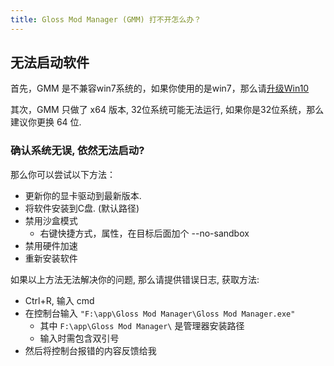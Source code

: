 ```yaml
---
title: Gloss Mod Manager (GMM) 打不开怎么办？
---
```


## 无法启动软件

首先，GMM 是不兼容win7系统的，如果你使用的是win7，那么请[升级Win10](https://www.microsoft.com/zh-cn/software-download/windows10)

其次，GMM 只做了 x64 版本, 32位系统可能无法运行, 如果你是32位系统，那么建议你更换 64 位.

### 确认系统无误, 依然无法启动?

那么你可以尝试以下方法：
 - 更新你的显卡驱动到最新版本.
 - 将软件安装到C盘. (默认路径)
 - 禁用沙盒模式
   - 右键快捷方式，属性，在目标后面加个 --no-sandbox
 - 禁用硬件加速
 - 重新安装软件

如果以上方法无法解决你的问题, 那么请提供错误日志, 获取方法:
- Ctrl+R, 输入 cmd
- 在控制台输入 ` "F:\app\Gloss Mod Manager\Gloss Mod Manager.exe" `
  - 其中 `F:\app\Gloss Mod Manager\` 是管理器安装路径
  - 输入时需包含双引号
- 然后将控制台报错的内容反馈给我